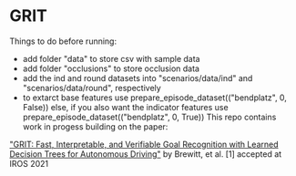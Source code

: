 # GRIT

Things to do before running:
- add folder "data" to store csv with sample data
- add folder "occlusions" to store occlusion data
- add the ind and round datasets into "scenarios/data/ind" and "scenarios/data/round", respectively
- to extarct base features use prepare_episode_dataset(("bendplatz", 0, False)) else, if you also want the indicator features use prepare_episode_dataset(("bendplatz", 0, True))
This repo contains work in progess building on the paper:

["GRIT: Fast, Interpretable, and Verifiable Goal Recognition with Learned Decision Trees for Autonomous Driving"](https://arxiv.org/abs/2103.06113)
by Brewitt, et al. [1] accepted at IROS 2021
